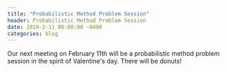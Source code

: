```yaml
---
title: "Probabilistic Method Problem Session"
header: Probabilistic Method Problem Session
date: 2019-2-11 00:00:00 -0400
categories: blog
---
```


Our next meeting on February 11th will be a probabilistic method problem session in the spirit of Valentine's day. There will be donuts!
